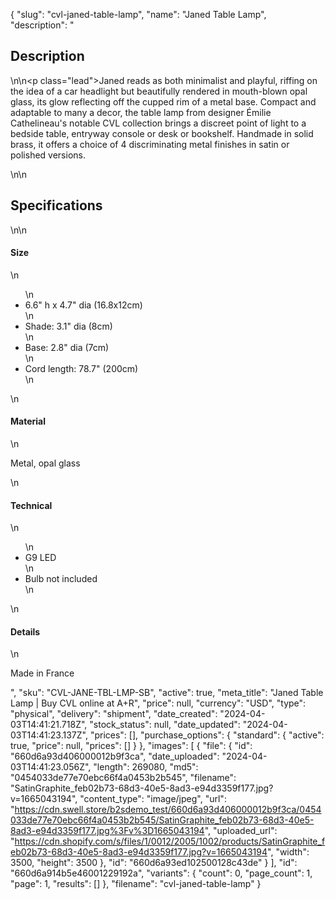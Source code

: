 {
  "slug": "cvl-janed-table-lamp",
  "name": "Janed Table Lamp",
  "description": "<h2>Description</h2>\n<!-- split -->\n<p class=\"lead\">Janed reads as both minimalist and playful, riffing on the idea of a car headlight but beautifully rendered in mouth-blown opal glass, its glow reflecting off the cupped rim of a metal base. Compact and adaptable to many a decor, the table lamp from designer Émilie Cathelineau's notable CVL collection brings a discreet point of light to a bedside table, entryway console or desk or bookshelf. Handmade in solid brass, it offers a choice of 4 discriminating metal finishes in satin or polished versions.</p>\n<!-- split -->\n<h2>Specifications</h2>\n<!-- split -->\n<h4>Size</h4>\n<ul>\n<li>6.6\" h x 4.7\" dia (16.8x12cm)</li>\n<li>Shade: 3.1\" dia (8cm)</li>\n<li>Base: 2.8\" dia (7cm)</li>\n<li>Cord length: 78.7\" (200cm)</li>\n</ul>\n<h4>Material</h4>\n<p>Metal, opal glass</p>\n<h4>Technical</h4>\n<ul>\n<li>G9 LED</li>\n<li>Bulb not included</li>\n</ul>\n<h4>Details</h4>\n<p>Made in France</p>",
  "sku": "CVL-JANE-TBL-LMP-SB",
  "active": true,
  "meta_title": "Janed Table Lamp | Buy CVL online at A+R",
  "price": null,
  "currency": "USD",
  "type": "physical",
  "delivery": "shipment",
  "date_created": "2024-04-03T14:41:21.718Z",
  "stock_status": null,
  "date_updated": "2024-04-03T14:41:23.137Z",
  "prices": [],
  "purchase_options": {
    "standard": {
      "active": true,
      "price": null,
      "prices": []
    }
  },
  "images": [
    {
      "file": {
        "id": "660d6a93d406000012b9f3ca",
        "date_uploaded": "2024-04-03T14:41:23.056Z",
        "length": 269080,
        "md5": "0454033de77e70ebc66f4a0453b2b545",
        "filename": "SatinGraphite_feb02b73-68d3-40e5-8ad3-e94d3359f177.jpg?v=1665043194",
        "content_type": "image/jpeg",
        "url": "https://cdn.swell.store/b2sdemo_test/660d6a93d406000012b9f3ca/0454033de77e70ebc66f4a0453b2b545/SatinGraphite_feb02b73-68d3-40e5-8ad3-e94d3359f177.jpg%3Fv%3D1665043194",
        "uploaded_url": "https://cdn.shopify.com/s/files/1/0012/2005/1002/products/SatinGraphite_feb02b73-68d3-40e5-8ad3-e94d3359f177.jpg?v=1665043194",
        "width": 3500,
        "height": 3500
      },
      "id": "660d6a93ed102500128c43de"
    }
  ],
  "id": "660d6a914b5e46001229192a",
  "variants": {
    "count": 0,
    "page_count": 1,
    "page": 1,
    "results": []
  },
  "filename": "cvl-janed-table-lamp"
}
